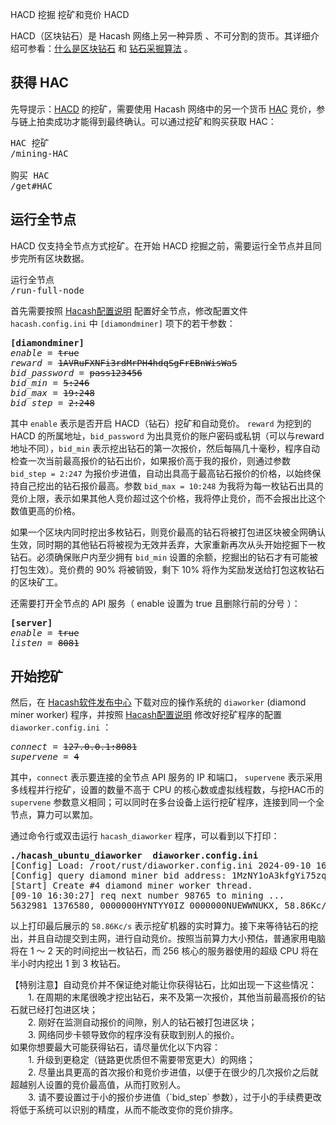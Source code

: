 HACD 挖掘
挖矿和竞价 HACD



HACD（区块钻石）是 Hacash 网络上另一种异质 、不可分割的货币。其详细介绍可参看：[什么是区块钻石](https://github.com/hacash/doc-chinese/blob/main/whitepaper.md#5-%E5%8C%BA%E5%9D%97%E9%92%BB%E7%9F%B3) 和 [钻石采掘算法](https://github.com/hacash/doc-chinese/blob/main/whitepaper.md#3-%E9%92%BB%E7%9F%B3%E9%87%87%E6%8E%98) 。

## 获得 HAC

先导提示：[HACD](/HACD) 的挖矿，需要使用 Hacash 网络中的另一个货币 [HAC](/HAC) 竞价，参与链上拍卖成功才能得到最终确认。可以通过挖矿和购买获取 HAC：

<pre class="links">
HAC 挖矿
/mining-HAC

购买 HAC
/get#HAC
</pre>

## 运行全节点

HACD 仅支持全节点方式挖矿。在开始 HACD 挖掘之前，需要运行全节点并且同步完所有区块数据。

<pre class="links">
运行全节点
/run-full-node
</pre>


首先需要按照 [Hacash配置说明](https://github.com/hacash/doc/blob/main/build/config_description.md) 配置好全节点，修改配置文件 `hacash.config.ini` 中 `[diamondminer]` 项下的若干参数：

<pre class="log cnf">
<b>[diamondminer]</b>
<i>enable</i> = <s>true</s>
<i>reward</i> = <s>1AVRuFXNFi3rdMrPH4hdqSgFrEBnWisWaS</s>
<i>bid_password</i> = <s>pass123456</s>
<i>bid_min</i> = <s>5:246</s>
<i>bid_max</i> = <s>19:248</s>
<i>bid_step</i> = <s>2:248</s>
</pre>

其中 `enable` 表示是否开启 HACD（钻石）挖矿和自动竞价。 `reward` 为挖到的 HACD 的所属地址，`bid_password` 为出具竞价的账户密码或私钥（可以与reward地址不同），`bid_min` 表示挖出钻石的第一次报价，然后每隔几十毫秒，程序自动检查一次当前最高报价的钻石出价，如果报价高于我的报价，则通过参数 `bid_step = 2:247` 为报价步进值，自动出具高于最高钻石报价的价格，以始终保持自己挖出的钻石报价最高。参数 `bid_max = 10:248` 为我将为每一枚钻石出具的竞价上限，表示如果其他人竞价超过这个价格，我将停止竞价，而不会报出比这个数值更高的价格。

如果一个区块内同时挖出多枚钻石，则竞价最高的钻石将被打包进区块被全网确认生效，同时期的其他钻石将被视为无效并丢弃，大家重新再次从头开始挖掘下一枚钻石。必须确保账户内至少拥有 `bid_min` 设置的余额，挖掘出的钻石才有可能被打包生效）。竞价费的 90% 将被销毁，剩下 10% 将作为奖励发送给打包这枚钻石的区块矿工。

还需要打开全节点的 API 服务（ enable 设置为 true 且删除行前的分号 ）：

<pre class="log cnf">
<b>[server]</b>
<i>enable</i> = <s>true</s>
<i>listen</i> = <s>8081</s>
</pre>


## 开始挖矿

然后，在 [Hacash软件发布中心](https://github.com/hacash/rust/releases) 下载对应的操作系统的 `diaworker` (diamond miner worker) 程序，并按照 [Hacash配置说明](https://github.com/hacash/doc/blob/main/build/config_description.md) 修改好挖矿程序的配置 `diaworker.config.ini` ：

<pre class="log cnf">
<i>connect</i> = <s>127.0.0.1:8081</s>
<i>supervene</i> = <s>4</s>
</pre>

其中，`connect` 表示要连接的全节点 API 服务的 IP 和端口， `supervene` 表示采用多线程并行挖矿，设置的数量不高于 CPU 的核心数或虚拟线程数，与挖HAC币的 `supervene` 参数意义相同；可以同时在多台设备上运行挖矿程序，连接到同一个全节点，算力可以累加。

通过命令行或双击运行 `hacash_diaworker` 程序，可以看到以下打印：

<pre class="cmd">
<b>./hacash_ubuntu_diaworker  diaworker.config.ini</b>
[Config] Load: /root/rust/diaworker.config.ini 2024-09-10 16:30:27.
[Config] query diamond miner bid address: 1MzNY1oA3kfgYi75zquj3SRUPYztzXHzK9, reward address: 1MzNY1oA3kfgYi75zquj3SRUPYztzXHzK9
[Start] Create #4 diamond miner worker thread.
[09-10 16:30:27] req next number 98765 to mining ... 
5632981 1376580, 0000000HYNTYY0IZ 0000000NUEWWNUKX, 58.86Kc/s.       
</pre>

以上打印最后展示的 `58.86Kc/s` 表示挖矿机器的实时算力。接下来等待钻石的挖出，并且自动提交到主网，进行自动竞价。按照当前算力大小预估，普通家用电脑将在 1 ～ 2 天的时间挖出一枚钻石，而 256 核心的服务器使用的超级 CPU 将在半小时内挖出 1 到 3 枚钻石。


<p class="note">【特别注意】自动竞价并不保证绝对能让你获得钻石，比如出现一下这些情况：<br/>
　　1. 在周期的末尾很晚才挖出钻石，来不及第一次报价，其他当前最高报价的钻石就已经打包进区块；<br/>
　　2. 刚好在监测自动报价的间隙，别人的钻石被打包进区块；<br/> 
　　3. 网络同步卡顿导致你的程序没有获取到别人的报价。<br/>
如果你想要最大可能获得钻石，请尽量优化以下内容：<br/>
　　1. 升级到更稳定（链路更优质但不需要带宽更大）的网络；<br/>
　　2. 尽量出具更高的首次报价和竞价步进值，以便于在很少的几次报价之后就超越别人设置的竞价最高值，从而打败别人。<br/>
　　3. 请不要设置过于小的报价步进值（`bid_step` 参数），过于小的手续费更改将低于系统可以识别的精度，从而不能改变你的竞价排序。<br/>
</p>